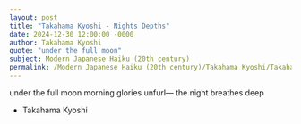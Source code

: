 ```yaml
---
layout: post
title: "Takahama Kyoshi - Nights Depths"
date: 2024-12-30 12:00:00 -0000
author: Takahama Kyoshi
quote: "under the full moon"
subject: Modern Japanese Haiku (20th century)
permalink: /Modern Japanese Haiku (20th century)/Takahama Kyoshi/Takahama Kyoshi - Nights Depths
---
```


under the full moon
morning glories unfurl—
the night breathes deep

- Takahama Kyoshi
